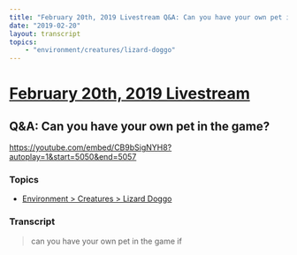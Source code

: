 ```yaml
---
title: "February 20th, 2019 Livestream Q&A: Can you have your own pet in the game?"
date: "2019-02-20"
layout: transcript
topics:
    - "environment/creatures/lizard-doggo"
---
```

# [February 20th, 2019 Livestream](../2019-02-20.md)
## Q&A: Can you have your own pet in the game?
https://youtube.com/embed/CB9bSigNYH8?autoplay=1&start=5050&end=5057

### Topics
* [Environment > Creatures > Lizard Doggo](../topics/environment/creatures/lizard-doggo.md)

### Transcript

> can you have your own pet in the game if
